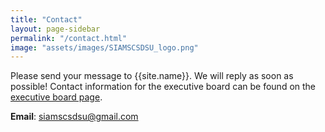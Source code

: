 ```yaml
---
title: "Contact"
layout: page-sidebar
permalink: "/contact.html"
image: "assets/images/SIAMSCSDSU_logo.png"
---
```


Please send your message to {{site.name}}. We will reply as soon as possible! Contact information for the executive board can be found on the [executive board page](/executive-board.html).

**Email**: [siamscsdsu@gmail.com](mailto:siamscsdsu@gmail.com)

